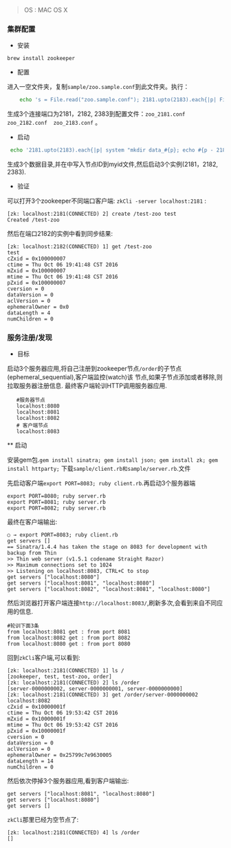 > OS : MAC OS X

### 集群配置

* 安装

 `brew install zookeeper`

* 配置

 进入一空文件夹，复制`sample/zoo.sample.conf`到此文件夹。执行：
 ```bash
     echo 's = File.read("zoo.sample.conf"); 2181.upto(2183).each{|p| File.write("zoo_#{p}.conf", s.gsub("2181",p.to_s).gsub("pwd","#{`pwd`[0..-2]}"))}' |ruby
 ```

 生成3个连接端口为2181，2182, 2383到配置文件：`zoo_2181.conf  zoo_2182.conf  zoo_2183.conf` 。

* 启动
```bash
 echo '2181.upto(2183).each{|p| system "mkdir data_#{p}; echo #{p - 2180} > data_#{p}/myid ; zkServer start `pwd`/zoo_#{p}.conf" }' |ruby
```
生成3个数据目录,并在中写入节点ID到myid文件,然后启动3个实例(2181，2182, 2383).

* 验证

可以打开3个zookeeper不同端口客户端: `zkCli -server localhost:2181` :

```test
[zk: localhost:2181(CONNECTED) 2] create /test-zoo test
Created /test-zoo
```
然后在端口2182的实例中看到同步结果:

```test
[zk: localhost:2182(CONNECTED) 1] get /test-zoo
test
cZxid = 0x100000007
ctime = Thu Oct 06 19:41:48 CST 2016
mZxid = 0x100000007
mtime = Thu Oct 06 19:41:48 CST 2016
pZxid = 0x100000007
cversion = 0
dataVersion = 0
aclVersion = 0
ephemeralOwner = 0x0
dataLength = 4
numChildren = 0
```

### 服务注册/发现

* 目标

启动3个服务器应用,将自己注册到zookeeper节点`/order`的子节点(ephemeral_sequential),客户端监控(watch)该
节点,如果子节点添加或者移除,则拉取服务器注册信息. 最终客户端轮训HTTP调用服务器应用.
```
   #服务器节点
   localhost:8080
   localhost:8081
   localhost:8082
   # 客户端节点
   localhost:8083
```

** 启动

安装gem包.`gem install sinatra; gem install json; gem install zk; gem install httparty;`
下载`sample/client.rb和sample/server.rb`.文件

先启动客户端`export PORT=8083; ruby client.rb`.再启动3个服务器端

```
export PORT=8080; ruby server.rb
export PORT=8081; ruby server.rb
export PORT=8082; ruby server.rb
```
最终在客户端输出:

```text
○ → export PORT=8083; ruby client.rb
get servers []
== Sinatra/1.4.4 has taken the stage on 8083 for development with backup from Thin
>> Thin web server (v1.5.1 codename Straight Razor)
>> Maximum connections set to 1024
>> Listening on localhost:8083, CTRL+C to stop
get servers ["localhost:8080"]
get servers ["localhost:8081", "localhost:8080"]
get servers ["localhost:8082", "localhost:8081", "localhost:8080"]
```
然后浏览器打开客户端连接`http://localhost:8083/`,刷新多次,会看到来自不同应用的信息.
```
#轮训下面3条
from localhost:8081 get : from port 8081
from localhost:8082 get : from port 8082
from localhost:8080 get : from port 8080
```
回到`zkCli`客户端,可以看到:
```
[zk: localhost:2181(CONNECTED) 1] ls /
[zookeeper, test, test-zoo, order]
[zk: localhost:2181(CONNECTED) 2] ls /order
[server-0000000002, server-0000000001, server-0000000000]
[zk: localhost:2181(CONNECTED) 3] get /order/server-0000000002
localhost:8082
cZxid = 0x10000001f
ctime = Thu Oct 06 19:53:42 CST 2016
mZxid = 0x10000001f
mtime = Thu Oct 06 19:53:42 CST 2016
pZxid = 0x10000001f
cversion = 0
dataVersion = 0
aclVersion = 0
ephemeralOwner = 0x25799c7e9630005
dataLength = 14
numChildren = 0
```
然后依次停掉3个服务器应用,看到客户端输出:
```
get servers ["localhost:8081", "localhost:8080"]
get servers ["localhost:8080"]
get servers []
```
`zkCli`那里已经为空节点了:
```
[zk: localhost:2181(CONNECTED) 4] ls /order
[]
```